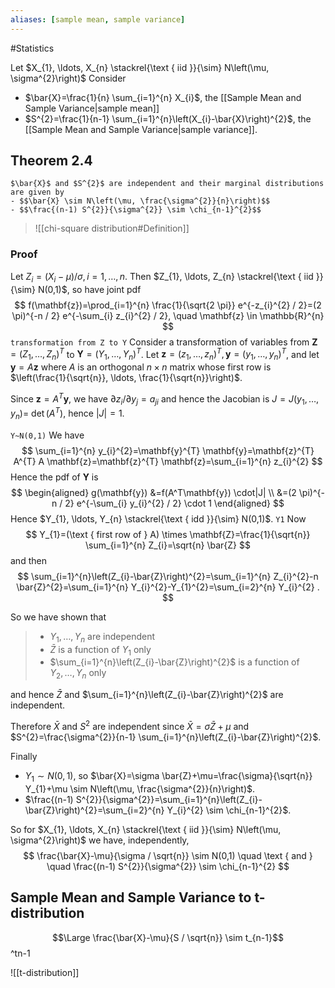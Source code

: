 ```yaml
---
aliases: [sample mean, sample variance]
---
```

#Statistics 

Let $X_{1}, \ldots, X_{n} \stackrel{\text { iid }}{\sim} N\left(\mu, \sigma^{2}\right)$
Consider 
- $\bar{X}=\frac{1}{n} \sum_{i=1}^{n} X_{i}$, the [[Sample Mean and Sample Variance|sample mean]]
- $S^{2}=\frac{1}{n-1} \sum_{i=1}^{n}\left(X_{i}-\bar{X}\right)^{2}$, the [[Sample Mean and Sample Variance|sample variance]].

## Theorem 2.4
```ad-theorem
$\bar{X}$ and $S^{2}$ are independent and their marginal distributions are given by
- $$\bar{X} \sim N\left(\mu, \frac{\sigma^{2}}{n}\right)$$
- $$\frac{(n-1) S^{2}}{\sigma^{2}} \sim \chi_{n-1}^{2}$$
```

> ![[chi-square distribution#Definition]]

### Proof
Let $Z_{i}=\left(X_{i}-\mu\right) / \sigma, i=1, \ldots, n$. Then $Z_{1}, \ldots, Z_{n} \stackrel{\text { iid }}{\sim} N(0,1)$, so have joint pdf
$$
f(\mathbf{z})=\prod_{i=1}^{n} \frac{1}{\sqrt{2 \pi}} e^{-z_{i}^{2} / 2}=(2 \pi)^{-n / 2} e^{-\sum_{i} z_{i}^{2} / 2}, \quad \mathbf{z} \in \mathbb{R}^{n}
$$
`transformation from Z to Y`
Consider a transformation of variables from $\mathbf{Z}=\left(Z_{1}, \ldots, Z_{n}\right)^{T}$ to $\mathbf{Y}=\left(Y_{1}, \ldots, Y_{n}\right)^{T}$. Let $\mathbf{z}=\left(z_{1}, \ldots, z_{n}\right)^{T}, \mathbf{y}=\left(y_{1}, \ldots, y_{n}\right)^{T}$, and let $\mathbf{y}=A \mathbf{z}$ where $A$ is an orthogonal $n \times n$ matrix whose first row is $\left(\frac{1}{\sqrt{n}}, \ldots, \frac{1}{\sqrt{n}}\right)$.

Since $\mathbf{z}=A^{T} \mathbf{y}$, we have $\partial z_{i} / \partial y_{j}=a_{j i}$ and hence the Jacobian is $J=J\left(y_{1}, \ldots, y_{n}\right)=$ $\operatorname{det}\left(A^{T}\right)$, hence $|J|=1$.

`Y~N(0,1)`
We have
$$
\sum_{i=1}^{n} y_{i}^{2}=\mathbf{y}^{T} \mathbf{y}=\mathbf{z}^{T} A^{T} A \mathbf{z}=\mathbf{z}^{T} \mathbf{z}=\sum_{i=1}^{n} z_{i}^{2}
$$
Hence the pdf of $\mathbf{Y}$ is
$$
\begin{aligned}
g(\mathbf{y}) &=f(A^T\mathbf{y}) \cdot|J| \\
&=(2 \pi)^{-n / 2} e^{-\sum_{i} y_{i}^{2} / 2} \cdot 1
\end{aligned}
$$
Hence $Y_{1}, \ldots, Y_{n} \stackrel{\text { idd }}{\sim} N(0,1)$.
`Y1`
Now
$$
Y_{1}=(\text { first row of } A) \times \mathbf{Z}=\frac{1}{\sqrt{n}} \sum_{i=1}^{n} Z_{i}=\sqrt{n} \bar{Z}
$$
and then
$$
\sum_{i=1}^{n}\left(Z_{i}-\bar{Z}\right)^{2}=\sum_{i=1}^{n} Z_{i}^{2}-n \bar{Z}^{2}=\sum_{i=1}^{n} Y_{i}^{2}-Y_{1}^{2}=\sum_{i=2}^{n} Y_{i}^{2} .
$$
>
So we have shown that
>- $Y_{1}, \ldots, Y_{n}$ are independent
 >- $\bar{Z}$ is a function of $Y_{1}$ only
 >-  $\sum_{i=1}^{n}\left(Z_{i}-\bar{Z}\right)^{2}$ is a function of $Y_{2}, \ldots, Y_{n}$ only

and hence $\bar{Z}$ and $\sum_{i=1}^{n}\left(Z_{i}-\bar{Z}\right)^{2}$ are independent.

Therefore $\bar{X}$ and $S^{2}$ are independent since $\bar{X}=\sigma \bar{Z}+\mu$ and $S^{2}=\frac{\sigma^{2}}{n-1} \sum_{i=1}^{n}\left(Z_{i}-\bar{Z}\right)^{2}$.

Finally 
- $Y_{1} \sim N(0,1)$, so $\bar{X}=\sigma \bar{Z}+\mu=\frac{\sigma}{\sqrt{n}} Y_{1}+\mu \sim N\left(\mu, \frac{\sigma^{2}}{n}\right)$.
- $\frac{(n-1) S^{2}}{\sigma^{2}}=\sum_{i=1}^{n}\left(Z_{i}-\bar{Z}\right)^{2}=\sum_{i=2}^{n} Y_{i}^{2} \sim \chi_{n-1}^{2}$.

So for $X_{1}, \ldots, X_{n} \stackrel{\text { iid }}{\sim} N\left(\mu, \sigma^{2}\right)$ we have, independently,
$$
\frac{\bar{X}-\mu}{\sigma / \sqrt{n}} \sim N(0,1) \quad \text { and } \quad \frac{(n-1) S^{2}}{\sigma^{2}} \sim \chi_{n-1}^{2}
$$

## Sample Mean and Sample Variance to t-distribution
$$\Large \frac{\bar{X}-\mu}{S / \sqrt{n}} \sim t_{n-1}$$
^tn-1

![[t-distribution]]
